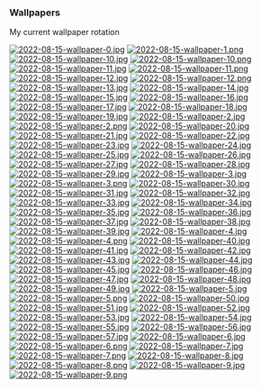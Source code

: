### Wallpapers
My current wallpaper rotation

[![2022-08-15-wallpaper-0.jpg](https://raw.githubusercontent.com/tomlazar/wallpapers/master/thumbnails/2022-08-15-wallpaper-0.jpg)](https://raw.githubusercontent.com/tomlazar/wallpapers/master/papes/2022-08-15-wallpaper-0.jpg)
[![2022-08-15-wallpaper-1.png](https://raw.githubusercontent.com/tomlazar/wallpapers/master/thumbnails/2022-08-15-wallpaper-1.png)](https://raw.githubusercontent.com/tomlazar/wallpapers/master/papes/2022-08-15-wallpaper-1.png)
[![2022-08-15-wallpaper-10.jpg](https://raw.githubusercontent.com/tomlazar/wallpapers/master/thumbnails/2022-08-15-wallpaper-10.jpg)](https://raw.githubusercontent.com/tomlazar/wallpapers/master/papes/2022-08-15-wallpaper-10.jpg)
[![2022-08-15-wallpaper-10.png](https://raw.githubusercontent.com/tomlazar/wallpapers/master/thumbnails/2022-08-15-wallpaper-10.png)](https://raw.githubusercontent.com/tomlazar/wallpapers/master/papes/2022-08-15-wallpaper-10.png)
[![2022-08-15-wallpaper-11.jpg](https://raw.githubusercontent.com/tomlazar/wallpapers/master/thumbnails/2022-08-15-wallpaper-11.jpg)](https://raw.githubusercontent.com/tomlazar/wallpapers/master/papes/2022-08-15-wallpaper-11.jpg)
[![2022-08-15-wallpaper-11.png](https://raw.githubusercontent.com/tomlazar/wallpapers/master/thumbnails/2022-08-15-wallpaper-11.png)](https://raw.githubusercontent.com/tomlazar/wallpapers/master/papes/2022-08-15-wallpaper-11.png)
[![2022-08-15-wallpaper-12.jpg](https://raw.githubusercontent.com/tomlazar/wallpapers/master/thumbnails/2022-08-15-wallpaper-12.jpg)](https://raw.githubusercontent.com/tomlazar/wallpapers/master/papes/2022-08-15-wallpaper-12.jpg)
[![2022-08-15-wallpaper-12.png](https://raw.githubusercontent.com/tomlazar/wallpapers/master/thumbnails/2022-08-15-wallpaper-12.png)](https://raw.githubusercontent.com/tomlazar/wallpapers/master/papes/2022-08-15-wallpaper-12.png)
[![2022-08-15-wallpaper-13.jpg](https://raw.githubusercontent.com/tomlazar/wallpapers/master/thumbnails/2022-08-15-wallpaper-13.jpg)](https://raw.githubusercontent.com/tomlazar/wallpapers/master/papes/2022-08-15-wallpaper-13.jpg)
[![2022-08-15-wallpaper-14.jpg](https://raw.githubusercontent.com/tomlazar/wallpapers/master/thumbnails/2022-08-15-wallpaper-14.jpg)](https://raw.githubusercontent.com/tomlazar/wallpapers/master/papes/2022-08-15-wallpaper-14.jpg)
[![2022-08-15-wallpaper-15.jpg](https://raw.githubusercontent.com/tomlazar/wallpapers/master/thumbnails/2022-08-15-wallpaper-15.jpg)](https://raw.githubusercontent.com/tomlazar/wallpapers/master/papes/2022-08-15-wallpaper-15.jpg)
[![2022-08-15-wallpaper-16.jpg](https://raw.githubusercontent.com/tomlazar/wallpapers/master/thumbnails/2022-08-15-wallpaper-16.jpg)](https://raw.githubusercontent.com/tomlazar/wallpapers/master/papes/2022-08-15-wallpaper-16.jpg)
[![2022-08-15-wallpaper-17.jpg](https://raw.githubusercontent.com/tomlazar/wallpapers/master/thumbnails/2022-08-15-wallpaper-17.jpg)](https://raw.githubusercontent.com/tomlazar/wallpapers/master/papes/2022-08-15-wallpaper-17.jpg)
[![2022-08-15-wallpaper-18.jpg](https://raw.githubusercontent.com/tomlazar/wallpapers/master/thumbnails/2022-08-15-wallpaper-18.jpg)](https://raw.githubusercontent.com/tomlazar/wallpapers/master/papes/2022-08-15-wallpaper-18.jpg)
[![2022-08-15-wallpaper-19.jpg](https://raw.githubusercontent.com/tomlazar/wallpapers/master/thumbnails/2022-08-15-wallpaper-19.jpg)](https://raw.githubusercontent.com/tomlazar/wallpapers/master/papes/2022-08-15-wallpaper-19.jpg)
[![2022-08-15-wallpaper-2.jpg](https://raw.githubusercontent.com/tomlazar/wallpapers/master/thumbnails/2022-08-15-wallpaper-2.jpg)](https://raw.githubusercontent.com/tomlazar/wallpapers/master/papes/2022-08-15-wallpaper-2.jpg)
[![2022-08-15-wallpaper-2.png](https://raw.githubusercontent.com/tomlazar/wallpapers/master/thumbnails/2022-08-15-wallpaper-2.png)](https://raw.githubusercontent.com/tomlazar/wallpapers/master/papes/2022-08-15-wallpaper-2.png)
[![2022-08-15-wallpaper-20.jpg](https://raw.githubusercontent.com/tomlazar/wallpapers/master/thumbnails/2022-08-15-wallpaper-20.jpg)](https://raw.githubusercontent.com/tomlazar/wallpapers/master/papes/2022-08-15-wallpaper-20.jpg)
[![2022-08-15-wallpaper-21.jpg](https://raw.githubusercontent.com/tomlazar/wallpapers/master/thumbnails/2022-08-15-wallpaper-21.jpg)](https://raw.githubusercontent.com/tomlazar/wallpapers/master/papes/2022-08-15-wallpaper-21.jpg)
[![2022-08-15-wallpaper-22.jpg](https://raw.githubusercontent.com/tomlazar/wallpapers/master/thumbnails/2022-08-15-wallpaper-22.jpg)](https://raw.githubusercontent.com/tomlazar/wallpapers/master/papes/2022-08-15-wallpaper-22.jpg)
[![2022-08-15-wallpaper-23.jpg](https://raw.githubusercontent.com/tomlazar/wallpapers/master/thumbnails/2022-08-15-wallpaper-23.jpg)](https://raw.githubusercontent.com/tomlazar/wallpapers/master/papes/2022-08-15-wallpaper-23.jpg)
[![2022-08-15-wallpaper-24.jpg](https://raw.githubusercontent.com/tomlazar/wallpapers/master/thumbnails/2022-08-15-wallpaper-24.jpg)](https://raw.githubusercontent.com/tomlazar/wallpapers/master/papes/2022-08-15-wallpaper-24.jpg)
[![2022-08-15-wallpaper-25.jpg](https://raw.githubusercontent.com/tomlazar/wallpapers/master/thumbnails/2022-08-15-wallpaper-25.jpg)](https://raw.githubusercontent.com/tomlazar/wallpapers/master/papes/2022-08-15-wallpaper-25.jpg)
[![2022-08-15-wallpaper-26.jpg](https://raw.githubusercontent.com/tomlazar/wallpapers/master/thumbnails/2022-08-15-wallpaper-26.jpg)](https://raw.githubusercontent.com/tomlazar/wallpapers/master/papes/2022-08-15-wallpaper-26.jpg)
[![2022-08-15-wallpaper-27.jpg](https://raw.githubusercontent.com/tomlazar/wallpapers/master/thumbnails/2022-08-15-wallpaper-27.jpg)](https://raw.githubusercontent.com/tomlazar/wallpapers/master/papes/2022-08-15-wallpaper-27.jpg)
[![2022-08-15-wallpaper-28.jpg](https://raw.githubusercontent.com/tomlazar/wallpapers/master/thumbnails/2022-08-15-wallpaper-28.jpg)](https://raw.githubusercontent.com/tomlazar/wallpapers/master/papes/2022-08-15-wallpaper-28.jpg)
[![2022-08-15-wallpaper-29.jpg](https://raw.githubusercontent.com/tomlazar/wallpapers/master/thumbnails/2022-08-15-wallpaper-29.jpg)](https://raw.githubusercontent.com/tomlazar/wallpapers/master/papes/2022-08-15-wallpaper-29.jpg)
[![2022-08-15-wallpaper-3.jpg](https://raw.githubusercontent.com/tomlazar/wallpapers/master/thumbnails/2022-08-15-wallpaper-3.jpg)](https://raw.githubusercontent.com/tomlazar/wallpapers/master/papes/2022-08-15-wallpaper-3.jpg)
[![2022-08-15-wallpaper-3.png](https://raw.githubusercontent.com/tomlazar/wallpapers/master/thumbnails/2022-08-15-wallpaper-3.png)](https://raw.githubusercontent.com/tomlazar/wallpapers/master/papes/2022-08-15-wallpaper-3.png)
[![2022-08-15-wallpaper-30.jpg](https://raw.githubusercontent.com/tomlazar/wallpapers/master/thumbnails/2022-08-15-wallpaper-30.jpg)](https://raw.githubusercontent.com/tomlazar/wallpapers/master/papes/2022-08-15-wallpaper-30.jpg)
[![2022-08-15-wallpaper-31.jpg](https://raw.githubusercontent.com/tomlazar/wallpapers/master/thumbnails/2022-08-15-wallpaper-31.jpg)](https://raw.githubusercontent.com/tomlazar/wallpapers/master/papes/2022-08-15-wallpaper-31.jpg)
[![2022-08-15-wallpaper-32.jpg](https://raw.githubusercontent.com/tomlazar/wallpapers/master/thumbnails/2022-08-15-wallpaper-32.jpg)](https://raw.githubusercontent.com/tomlazar/wallpapers/master/papes/2022-08-15-wallpaper-32.jpg)
[![2022-08-15-wallpaper-33.jpg](https://raw.githubusercontent.com/tomlazar/wallpapers/master/thumbnails/2022-08-15-wallpaper-33.jpg)](https://raw.githubusercontent.com/tomlazar/wallpapers/master/papes/2022-08-15-wallpaper-33.jpg)
[![2022-08-15-wallpaper-34.jpg](https://raw.githubusercontent.com/tomlazar/wallpapers/master/thumbnails/2022-08-15-wallpaper-34.jpg)](https://raw.githubusercontent.com/tomlazar/wallpapers/master/papes/2022-08-15-wallpaper-34.jpg)
[![2022-08-15-wallpaper-35.jpg](https://raw.githubusercontent.com/tomlazar/wallpapers/master/thumbnails/2022-08-15-wallpaper-35.jpg)](https://raw.githubusercontent.com/tomlazar/wallpapers/master/papes/2022-08-15-wallpaper-35.jpg)
[![2022-08-15-wallpaper-36.jpg](https://raw.githubusercontent.com/tomlazar/wallpapers/master/thumbnails/2022-08-15-wallpaper-36.jpg)](https://raw.githubusercontent.com/tomlazar/wallpapers/master/papes/2022-08-15-wallpaper-36.jpg)
[![2022-08-15-wallpaper-37.jpg](https://raw.githubusercontent.com/tomlazar/wallpapers/master/thumbnails/2022-08-15-wallpaper-37.jpg)](https://raw.githubusercontent.com/tomlazar/wallpapers/master/papes/2022-08-15-wallpaper-37.jpg)
[![2022-08-15-wallpaper-38.jpg](https://raw.githubusercontent.com/tomlazar/wallpapers/master/thumbnails/2022-08-15-wallpaper-38.jpg)](https://raw.githubusercontent.com/tomlazar/wallpapers/master/papes/2022-08-15-wallpaper-38.jpg)
[![2022-08-15-wallpaper-39.jpg](https://raw.githubusercontent.com/tomlazar/wallpapers/master/thumbnails/2022-08-15-wallpaper-39.jpg)](https://raw.githubusercontent.com/tomlazar/wallpapers/master/papes/2022-08-15-wallpaper-39.jpg)
[![2022-08-15-wallpaper-4.jpg](https://raw.githubusercontent.com/tomlazar/wallpapers/master/thumbnails/2022-08-15-wallpaper-4.jpg)](https://raw.githubusercontent.com/tomlazar/wallpapers/master/papes/2022-08-15-wallpaper-4.jpg)
[![2022-08-15-wallpaper-4.png](https://raw.githubusercontent.com/tomlazar/wallpapers/master/thumbnails/2022-08-15-wallpaper-4.png)](https://raw.githubusercontent.com/tomlazar/wallpapers/master/papes/2022-08-15-wallpaper-4.png)
[![2022-08-15-wallpaper-40.jpg](https://raw.githubusercontent.com/tomlazar/wallpapers/master/thumbnails/2022-08-15-wallpaper-40.jpg)](https://raw.githubusercontent.com/tomlazar/wallpapers/master/papes/2022-08-15-wallpaper-40.jpg)
[![2022-08-15-wallpaper-41.jpg](https://raw.githubusercontent.com/tomlazar/wallpapers/master/thumbnails/2022-08-15-wallpaper-41.jpg)](https://raw.githubusercontent.com/tomlazar/wallpapers/master/papes/2022-08-15-wallpaper-41.jpg)
[![2022-08-15-wallpaper-42.jpg](https://raw.githubusercontent.com/tomlazar/wallpapers/master/thumbnails/2022-08-15-wallpaper-42.jpg)](https://raw.githubusercontent.com/tomlazar/wallpapers/master/papes/2022-08-15-wallpaper-42.jpg)
[![2022-08-15-wallpaper-43.jpg](https://raw.githubusercontent.com/tomlazar/wallpapers/master/thumbnails/2022-08-15-wallpaper-43.jpg)](https://raw.githubusercontent.com/tomlazar/wallpapers/master/papes/2022-08-15-wallpaper-43.jpg)
[![2022-08-15-wallpaper-44.jpg](https://raw.githubusercontent.com/tomlazar/wallpapers/master/thumbnails/2022-08-15-wallpaper-44.jpg)](https://raw.githubusercontent.com/tomlazar/wallpapers/master/papes/2022-08-15-wallpaper-44.jpg)
[![2022-08-15-wallpaper-45.jpg](https://raw.githubusercontent.com/tomlazar/wallpapers/master/thumbnails/2022-08-15-wallpaper-45.jpg)](https://raw.githubusercontent.com/tomlazar/wallpapers/master/papes/2022-08-15-wallpaper-45.jpg)
[![2022-08-15-wallpaper-46.jpg](https://raw.githubusercontent.com/tomlazar/wallpapers/master/thumbnails/2022-08-15-wallpaper-46.jpg)](https://raw.githubusercontent.com/tomlazar/wallpapers/master/papes/2022-08-15-wallpaper-46.jpg)
[![2022-08-15-wallpaper-47.jpg](https://raw.githubusercontent.com/tomlazar/wallpapers/master/thumbnails/2022-08-15-wallpaper-47.jpg)](https://raw.githubusercontent.com/tomlazar/wallpapers/master/papes/2022-08-15-wallpaper-47.jpg)
[![2022-08-15-wallpaper-48.jpg](https://raw.githubusercontent.com/tomlazar/wallpapers/master/thumbnails/2022-08-15-wallpaper-48.jpg)](https://raw.githubusercontent.com/tomlazar/wallpapers/master/papes/2022-08-15-wallpaper-48.jpg)
[![2022-08-15-wallpaper-49.jpg](https://raw.githubusercontent.com/tomlazar/wallpapers/master/thumbnails/2022-08-15-wallpaper-49.jpg)](https://raw.githubusercontent.com/tomlazar/wallpapers/master/papes/2022-08-15-wallpaper-49.jpg)
[![2022-08-15-wallpaper-5.jpg](https://raw.githubusercontent.com/tomlazar/wallpapers/master/thumbnails/2022-08-15-wallpaper-5.jpg)](https://raw.githubusercontent.com/tomlazar/wallpapers/master/papes/2022-08-15-wallpaper-5.jpg)
[![2022-08-15-wallpaper-5.png](https://raw.githubusercontent.com/tomlazar/wallpapers/master/thumbnails/2022-08-15-wallpaper-5.png)](https://raw.githubusercontent.com/tomlazar/wallpapers/master/papes/2022-08-15-wallpaper-5.png)
[![2022-08-15-wallpaper-50.jpg](https://raw.githubusercontent.com/tomlazar/wallpapers/master/thumbnails/2022-08-15-wallpaper-50.jpg)](https://raw.githubusercontent.com/tomlazar/wallpapers/master/papes/2022-08-15-wallpaper-50.jpg)
[![2022-08-15-wallpaper-51.jpg](https://raw.githubusercontent.com/tomlazar/wallpapers/master/thumbnails/2022-08-15-wallpaper-51.jpg)](https://raw.githubusercontent.com/tomlazar/wallpapers/master/papes/2022-08-15-wallpaper-51.jpg)
[![2022-08-15-wallpaper-52.jpg](https://raw.githubusercontent.com/tomlazar/wallpapers/master/thumbnails/2022-08-15-wallpaper-52.jpg)](https://raw.githubusercontent.com/tomlazar/wallpapers/master/papes/2022-08-15-wallpaper-52.jpg)
[![2022-08-15-wallpaper-53.jpg](https://raw.githubusercontent.com/tomlazar/wallpapers/master/thumbnails/2022-08-15-wallpaper-53.jpg)](https://raw.githubusercontent.com/tomlazar/wallpapers/master/papes/2022-08-15-wallpaper-53.jpg)
[![2022-08-15-wallpaper-54.jpg](https://raw.githubusercontent.com/tomlazar/wallpapers/master/thumbnails/2022-08-15-wallpaper-54.jpg)](https://raw.githubusercontent.com/tomlazar/wallpapers/master/papes/2022-08-15-wallpaper-54.jpg)
[![2022-08-15-wallpaper-55.jpg](https://raw.githubusercontent.com/tomlazar/wallpapers/master/thumbnails/2022-08-15-wallpaper-55.jpg)](https://raw.githubusercontent.com/tomlazar/wallpapers/master/papes/2022-08-15-wallpaper-55.jpg)
[![2022-08-15-wallpaper-56.jpg](https://raw.githubusercontent.com/tomlazar/wallpapers/master/thumbnails/2022-08-15-wallpaper-56.jpg)](https://raw.githubusercontent.com/tomlazar/wallpapers/master/papes/2022-08-15-wallpaper-56.jpg)
[![2022-08-15-wallpaper-57.jpg](https://raw.githubusercontent.com/tomlazar/wallpapers/master/thumbnails/2022-08-15-wallpaper-57.jpg)](https://raw.githubusercontent.com/tomlazar/wallpapers/master/papes/2022-08-15-wallpaper-57.jpg)
[![2022-08-15-wallpaper-6.jpg](https://raw.githubusercontent.com/tomlazar/wallpapers/master/thumbnails/2022-08-15-wallpaper-6.jpg)](https://raw.githubusercontent.com/tomlazar/wallpapers/master/papes/2022-08-15-wallpaper-6.jpg)
[![2022-08-15-wallpaper-6.png](https://raw.githubusercontent.com/tomlazar/wallpapers/master/thumbnails/2022-08-15-wallpaper-6.png)](https://raw.githubusercontent.com/tomlazar/wallpapers/master/papes/2022-08-15-wallpaper-6.png)
[![2022-08-15-wallpaper-7.jpg](https://raw.githubusercontent.com/tomlazar/wallpapers/master/thumbnails/2022-08-15-wallpaper-7.jpg)](https://raw.githubusercontent.com/tomlazar/wallpapers/master/papes/2022-08-15-wallpaper-7.jpg)
[![2022-08-15-wallpaper-7.png](https://raw.githubusercontent.com/tomlazar/wallpapers/master/thumbnails/2022-08-15-wallpaper-7.png)](https://raw.githubusercontent.com/tomlazar/wallpapers/master/papes/2022-08-15-wallpaper-7.png)
[![2022-08-15-wallpaper-8.jpg](https://raw.githubusercontent.com/tomlazar/wallpapers/master/thumbnails/2022-08-15-wallpaper-8.jpg)](https://raw.githubusercontent.com/tomlazar/wallpapers/master/papes/2022-08-15-wallpaper-8.jpg)
[![2022-08-15-wallpaper-8.png](https://raw.githubusercontent.com/tomlazar/wallpapers/master/thumbnails/2022-08-15-wallpaper-8.png)](https://raw.githubusercontent.com/tomlazar/wallpapers/master/papes/2022-08-15-wallpaper-8.png)
[![2022-08-15-wallpaper-9.jpg](https://raw.githubusercontent.com/tomlazar/wallpapers/master/thumbnails/2022-08-15-wallpaper-9.jpg)](https://raw.githubusercontent.com/tomlazar/wallpapers/master/papes/2022-08-15-wallpaper-9.jpg)
[![2022-08-15-wallpaper-9.png](https://raw.githubusercontent.com/tomlazar/wallpapers/master/thumbnails/2022-08-15-wallpaper-9.png)](https://raw.githubusercontent.com/tomlazar/wallpapers/master/papes/2022-08-15-wallpaper-9.png)
